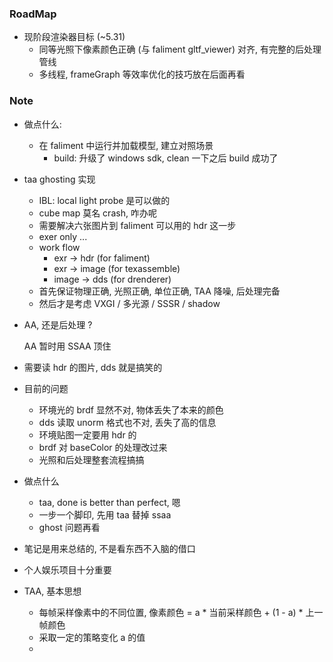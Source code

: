 ### RoadMap

* 现阶段渲染器目标 (~5.31)
  * 同等光照下像素颜色正确 (与 faliment gltf_viewer) 对齐, 有完整的后处理管线
  * 多线程, frameGraph 等效率优化的技巧放在后面再看

### Note

* 做点什么: 

  * 在 faliment 中运行并加载模型, 建立对照场景
    * build: 升级了 windows sdk, clean 一下之后 build 成功了
  
* taa ghosting 实现
  * IBL: local light probe 是可以做的
  * cube map 莫名 crash, 咋办呢
  * 需要解决六张图片到 faliment 可以用的 hdr 这一步
  * exer only ... 
  * work flow
    * exr -> hdr (for faliment)
    * exr -> image (for texassemble)
    * image -> dds (for drenderer)
  * 首先保证物理正确, 光照正确, 单位正确, TAA 降噪, 后处理完备
  * 然后才是考虑 VXGI / 多光源 / SSSR / shadow
  
* AA, 还是后处理 ?

  AA 暂时用 SSAA 顶住

* 需要读 hdr 的图片, dds 就是搞笑的 

* 目前的问题

  * 环境光的 brdf 显然不对, 物体丢失了本来的颜色
  * dds 读取 unorm 格式也不对, 丢失了高的信息
  * 环境贴图一定要用 hdr 的
  * brdf 对 baseColor 的处理改过来
  * 光照和后处理整套流程搞搞
  
* 做点什么

  * taa, done is better than perfect, 嗯
  * 一步一个脚印, 先用 taa 替掉 ssaa
  * ghost 问题再看
  
* 笔记是用来总结的, 不是看东西不入脑的借口

* 个人娱乐项目十分重要

* TAA, 基本思想

  * 每帧采样像素中的不同位置, 像素颜色 = a * 当前采样颜色 + (1 - a) * 上一帧颜色
  * 采取一定的策略变化 a 的值
  * 

